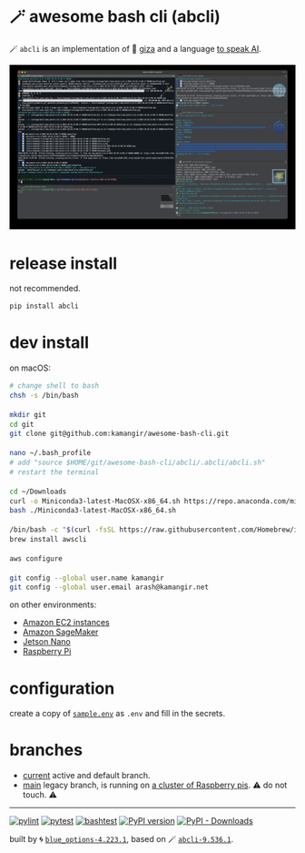 # 🪄 awesome bash cli (abcli)

🪄 `abcli` is an implementation of 🔻 [giza](https://github.com/kamangir/giza) and a language [to speak AI](https://github.com/kamangir/kamangir).

![image](https://github.com/kamangir/assets/blob/main/awesome-bash-cli/marquee-2024-10-26.jpg?raw=true)

# release install

not recommended.

```bash
pip install abcli
```

# dev install

on macOS:

```bash
# change shell to bash
chsh -s /bin/bash

mkdir git
cd git
git clone git@github.com:kamangir/awesome-bash-cli.git

nano ~/.bash_profile
# add "source $HOME/git/awesome-bash-cli/abcli/.abcli/abcli.sh"
# restart the terminal

cd ~/Downloads
curl -o Miniconda3-latest-MacOSX-x86_64.sh https://repo.anaconda.com/miniconda/Miniconda3-latest-MacOSX-x86_64.sh
bash ./Miniconda3-latest-MacOSX-x86_64.sh

/bin/bash -c "$(curl -fsSL https://raw.githubusercontent.com/Homebrew/install/HEAD/install.sh)"
brew install awscli

aws configure

git config --global user.name kamangir
git config --global user.email arash@kamangir.net
```

on other environments:

- [Amazon EC2 instances](https://github.com/kamangir/awesome-bash-cli/wiki/ec2)
- [Amazon SageMaker](https://github.com/kamangir/notebooks-and-scripts/blob/main/SageMaker.md)
- [Jetson Nano](https://github.com/kamangir/awesome-bash-cli/wiki/Jetson-Nano)
- [Raspberry Pi](https://github.com/kamangir/awesome-bash-cli/wiki/Raspberry-Pi)

# configuration

create a copy of [`sample.env`](./abcli/sample.env) as `.env` and fill in the secrets.

# branches

- [current](.) active and default branch.
- [main](https://github.com/kamangir/awesome-bash-cli/tree/main) legacy branch, is running on [a cluster of Raspberry pis](https://github.com/kamangir/blue-bracket). ⚠️ do not touch. ⚠️

---



[![pylint](https://github.com/kamangir/awesome-bash-cli/actions/workflows/pylint.yml/badge.svg)](https://github.com/kamangir/awesome-bash-cli/actions/workflows/pylint.yml) [![pytest](https://github.com/kamangir/awesome-bash-cli/actions/workflows/pytest.yml/badge.svg)](https://github.com/kamangir/awesome-bash-cli/actions/workflows/pytest.yml) [![bashtest](https://github.com/kamangir/awesome-bash-cli/actions/workflows/bashtest.yml/badge.svg)](https://github.com/kamangir/awesome-bash-cli/actions/workflows/bashtest.yml) [![PyPI version](https://img.shields.io/pypi/v/abcli.svg)](https://pypi.org/project/abcli/) [![PyPI - Downloads](https://img.shields.io/pypi/dd/abcli)](https://pypistats.org/packages/abcli)

built by 🌀 [`blue_options-4.223.1`](https://github.com/kamangir/awesome-bash-cli), based on 🪄 [`abcli-9.536.1`](https://github.com/kamangir/awesome-bash-cli).
